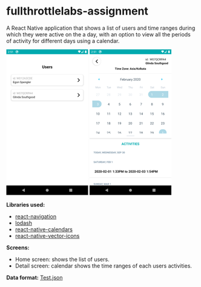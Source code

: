 # fullthrottlelabs-assignment

A React Native application that shows a list of users and time ranges during which they were active on the a day, with an option to view all the periods of
activity for different days using a calendar.

![Home screen](assets/Homescreen.png)
![Details screen](assets/Detailscreen.png)

<b>Libraries used:</b>
* [react-navigation](https://github.com/react-navigation/react-navigation)
* [lodash](https://github.com/lodash/lodash)
* [react-native-calendars](https://github.com/wix/react-native-calendars)
* [react-native-vector-icons](https://github.com/oblador/react-native-vector-icons)

<b>Screens:</b>
* Home screen: shows the list of users.
* Detail screen: calendar shows the time ranges of each users activities.

<b>Data format:</b>
[Test.json](Test.json)
